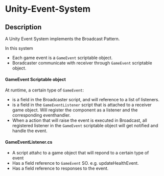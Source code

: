 
# Unity-Event-System
## Description
A Unity Event System implements the Broadcast Pattern.

In this system
- Each game event is a `GameEvent` scriptable object.
- Boradcaster communicate with receiver through `GameEvent` scriptable object.
#### GameEvent Scriptable object
At runtime, a certain type of `GameEvent`: 
- is a field in the Broadcaster script, and will reference to a list of listeners.
- is a field in the `GameEventListener` script that is attached to a receiver game object. Will register the component as a listener and the corresponding eventhandler.
- When a action that will raise the event is executed in Broadcast, all registered listener in the `GameEvent` scriptable object will get notified and handle the event.

#### GameEventListener.cs 
- A script attahc to a game object that will repond to a certain type of event
- Has a field reference to `GameEvent` SO. e.g. updateHealthEvent.
- Has a field reference to responses to the event.
